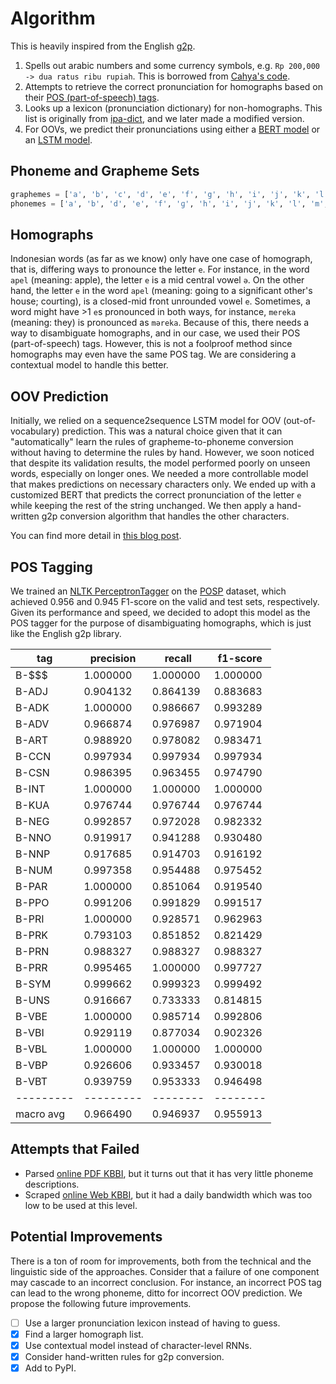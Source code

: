 # Algorithm

This is heavily inspired from the English [g2p](https://github.com/Kyubyong/g2p).

1. Spells out arabic numbers and some currency symbols, e.g. `Rp 200,000 -> dua ratus ribu rupiah`. This is borrowed from [Cahya's code](https://github.com/cahya-wirawan/text_processor).
2. Attempts to retrieve the correct pronunciation for homographs based on their [POS (part-of-speech) tags](#pos-tagging).
3. Looks up a lexicon (pronunciation dictionary) for non-homographs. This list is originally from [ipa-dict](https://github.com/open-dict-data/ipa-dict/blob/master/data/ma.txt), and we later made a modified version.
4. For OOVs, we predict their pronunciations using either a [BERT model](https://huggingface.co/bookbot/id-g2p-bert) or an [LSTM model](https://huggingface.co/bookbot/id-g2p-lstm).

## Phoneme and Grapheme Sets

```python
graphemes = ['a', 'b', 'c', 'd', 'e', 'f', 'g', 'h', 'i', 'j', 'k', 'l', 'm', 'n', 'o', 'p', 'q', 'r', 's', 't', 'u', 'v', 'w', 'x', 'y', 'z']
phonemes = ['a', 'b', 'd', 'e', 'f', 'ɡ', 'h', 'i', 'j', 'k', 'l', 'm', 'n', 'o', 'p', 'r', 's', 't', 'u', 'v', 'w', 'z', 'ŋ', 'ə', 'ɲ', 'tʃ', 'ʃ', 'dʒ', 'x', 'ʔ']
```

## Homographs

Indonesian words (as far as we know) only have one case of homograph, that is, differing ways to pronounce the letter `e`. For instance, in the word `apel` (meaning: apple), the letter `e` is a mid central vowel `ə`. On the other hand, the letter `e` in the word `apel` (meaning: going to a significant other's house; courting), is a closed-mid front unrounded vowel `e`. Sometimes, a word might have >1 `e`s pronounced in both ways, for instance, `mereka` (meaning: they) is pronounced as `məreka`. Because of this, there needs a way to disambiguate homographs, and in our case, we used their POS (part-of-speech) tags. However, this is not a foolproof method since homographs may even have the same POS tag. We are considering a contextual model to handle this better.

## OOV Prediction

Initially, we relied on a sequence2sequence LSTM model for OOV (out-of-vocabulary) prediction. This was a natural choice given that it can "automatically" learn the rules of grapheme-to-phoneme conversion without having to determine the rules by hand. However, we soon noticed that despite its validation results, the model performed poorly on unseen words, especially on longer ones. We needed a more controllable model that makes predictions on necessary characters only. We ended up with a customized BERT that predicts the correct pronunciation of the letter `e` while keeping the rest of the string unchanged. We then apply a hand-written g2p conversion algorithm that handles the other characters.

You can find more detail in [this blog post](https://wilsonwongso.dev/posts/2022/04/predicting-phonemes-with-bert/).

## POS Tagging

We trained an [NLTK PerceptronTagger](https://www.nltk.org/_modules/nltk/tag/perceptron.html) on the [POSP](https://huggingface.co/datasets/indonlu) dataset, which achieved 0.956 and 0.945 F1-score on the valid and test sets, respectively. Given its performance and speed, we decided to adopt this model as the POS tagger for the purpose of disambiguating homographs, which is just like the English g2p library.

| tag       | precision | recall   | f1-score |
| --------- | --------- | -------- | -------- |
| B-$$$     | 1.000000  | 1.000000 | 1.000000 |
| B-ADJ     | 0.904132  | 0.864139 | 0.883683 |
| B-ADK     | 1.000000  | 0.986667 | 0.993289 |
| B-ADV     | 0.966874  | 0.976987 | 0.971904 |
| B-ART     | 0.988920  | 0.978082 | 0.983471 |
| B-CCN     | 0.997934  | 0.997934 | 0.997934 |
| B-CSN     | 0.986395  | 0.963455 | 0.974790 |
| B-INT     | 1.000000  | 1.000000 | 1.000000 |
| B-KUA     | 0.976744  | 0.976744 | 0.976744 |
| B-NEG     | 0.992857  | 0.972028 | 0.982332 |
| B-NNO     | 0.919917  | 0.941288 | 0.930480 |
| B-NNP     | 0.917685  | 0.914703 | 0.916192 |
| B-NUM     | 0.997358  | 0.954488 | 0.975452 |
| B-PAR     | 1.000000  | 0.851064 | 0.919540 |
| B-PPO     | 0.991206  | 0.991829 | 0.991517 |
| B-PRI     | 1.000000  | 0.928571 | 0.962963 |
| B-PRK     | 0.793103  | 0.851852 | 0.821429 |
| B-PRN     | 0.988327  | 0.988327 | 0.988327 |
| B-PRR     | 0.995465  | 1.000000 | 0.997727 |
| B-SYM     | 0.999662  | 0.999323 | 0.999492 |
| B-UNS     | 0.916667  | 0.733333 | 0.814815 |
| B-VBE     | 1.000000  | 0.985714 | 0.992806 |
| B-VBI     | 0.929119  | 0.877034 | 0.902326 |
| B-VBL     | 1.000000  | 1.000000 | 1.000000 |
| B-VBP     | 0.926606  | 0.933457 | 0.930018 |
| B-VBT     | 0.939759  | 0.953333 | 0.946498 |
| --------- | --------- | -------- | -------- |
| macro avg | 0.966490  | 0.946937 | 0.955913 |

## Attempts that Failed

- Parsed [online PDF KBBI](https://oldi.lipi.go.id/public/Kamus%20Indonesia.pdf), but it turns out that it has very little phoneme descriptions.
- Scraped [online Web KBBI](https://github.com/laymonage/kbbi-python), but it had a daily bandwidth which was too low to be used at this level.

## Potential Improvements

There is a ton of room for improvements, both from the technical and the linguistic side of the approaches. Consider that a failure of one component may cascade to an incorrect conclusion. For instance, an incorrect POS tag can lead to the wrong phoneme, ditto for incorrect OOV prediction. We propose the following future improvements.

- [ ] Use a larger pronunciation lexicon instead of having to guess.
- [x] Find a larger homograph list.
- [x] Use contextual model instead of character-level RNNs.
- [x] Consider hand-written rules for g2p conversion.
- [x] Add to PyPI.